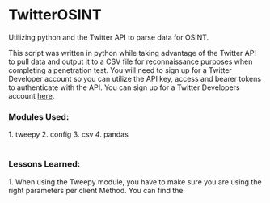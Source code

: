 # TwitterOSINT
Utilizing python and the Twitter API to parse data for OSINT.

This script was written in python while taking advantage of the Twitter API to pull data and output it to a CSV file for reconnaissance purposes when completing a penetration test. You will need to sign up for a Twitter Developer account so you can utilize the API key, access and bearer tokens to authenticate with the API. You can sign up for a Twitter Developers account <a href="https://developer.twitter.com/en/support/twitter-api/developer-account">here</a>.

<h3>Modules Used:</h3>
1. tweepy  2. config  3. csv  4. pandas
<br>
<br>
<h3>Lessons Learned:</h3>
1. When using the Tweepy module, you have to make sure you are using the right parameters per client Method. You can find the <a href="https://docs.tweepy.org/en/stable/client.html> Tweepy documentation here.</a>
<br>
2. When using the standard Twitter developer account you are limited to the amount of data you can parse montly. You can apply for an elevated or academic account which raises that ceiling. 

